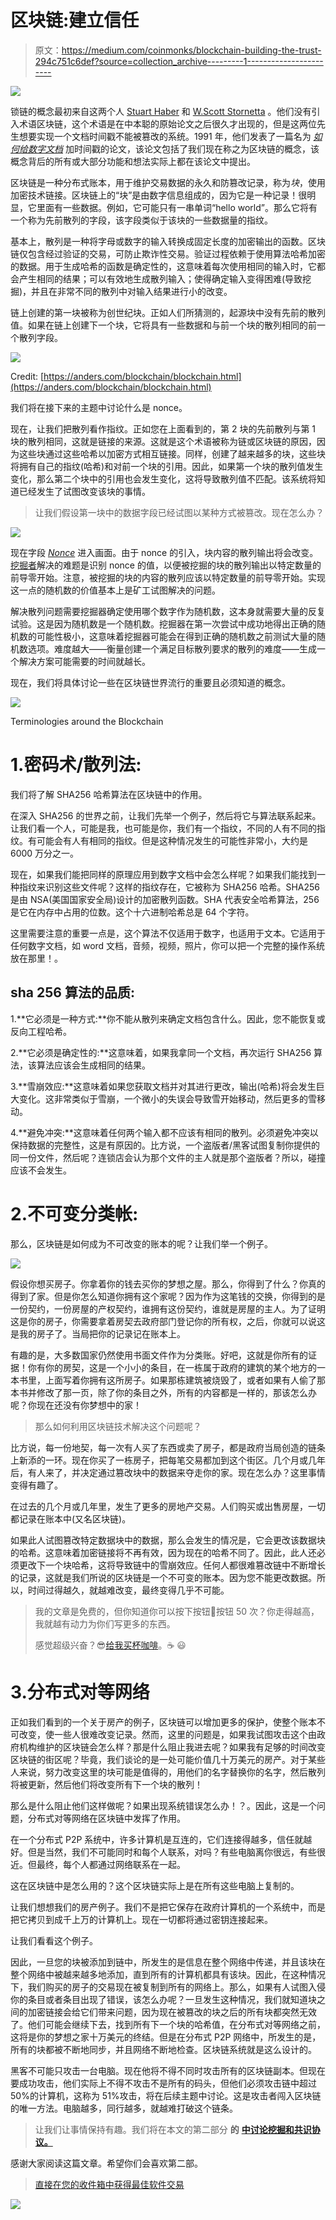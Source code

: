 # 区块链:建立信任

> 原文：<https://medium.com/coinmonks/blockchain-building-the-trust-294c751c6def?source=collection_archive---------1----------------------->

![](img/dbcff2f182048ac64c0d8774c0401c83.png)

锁链的概念最初来自这两个人 [Stuart Haber](https://www.worldcryptoindex.com/creators/stuart-haber/) 和 [W.Scott Stornetta](https://www.worldcryptoindex.com/creators/w-scott-stornetta/) 。他们没有引入术语区块链，这个术语是在中本聪的原始论文之后很久才出现的，但是这两位先生想要实现一个文档时间戳不能被篡改的系统。1991 年，他们发表了一篇名为 [*如何给数字文档*](https://www.anf.es/pdf/Haber_Stornetta.pdf) 加时间戳的论文，该论文包括了我们现在称之为区块链的概念，该概念背后的所有或大部分功能和想法实际上都在该论文中提出。

区块链是一种分布式账本，用于维护交易数据的永久和防篡改记录，称为*块*，使用加密技术链接。区块链上的“块”是由数字信息组成的，因为它是一种记录！很明显，它里面有一些数据。例如，它可能只有一串单词“hello world”。那么它将有一个称为先前散列的字段，该字段类似于该块的一些数据量的指纹。

基本上，散列是一种将字母或数字的输入转换成固定长度的加密输出的函数。区块链仅包含经过验证的交易，可防止欺诈性交易。验证过程依赖于使用算法哈希加密的数据。用于生成哈希的函数是确定性的，这意味着每次使用相同的输入时，它都会产生相同的结果；可以有效地生成散列输入；使得确定输入变得困难(导致挖掘)，并且在非常不同的散列中对输入结果进行小的改变。

链上创建的第一块被称为创世纪块。正如人们所猜测的，起源块中没有先前的散列值。如果在链上创建下一个块，它将具有一些数据和与前一个块的散列相同的前一个散列字段。

![](img/0ed58859e6102ef0c858d0c87d7a4c4f.png)

Credit: [https://anders.com/blockchain/blockchain.html](https://anders.com/blockchain/blockchain.html)

我们将在接下来的主题中讨论什么是 nonce。

现在，让我们把散列看作指纹。正如您在上面看到的，第 2 块的先前散列与第 1 块的散列相同，这就是链接的来源。这就是这个术语被称为链或区块链的原因，因为这些块通过这些哈希以加密方式相互链接。同样，创建了越来越多的块，这些块将拥有自己的指纹(哈希)和对前一个块的引用。因此，如果第一个块的散列值发生变化，那么第二个块中的引用也会发生变化，这将导致散列值不匹配。该系统将知道已经发生了试图改变该块的事情。

> 让我们假设第一块中的数据字段已经试图以某种方式被篡改。现在怎么办？

![](img/d3b6c9046933a8f868c1093b287bb7a8.png)

现在字段 [*Nonce*](https://en.wikipedia.org/wiki/Cryptographic_nonce) 进入画面。由于 nonce 的引入，块内容的散列输出将会改变。[挖掘者](https://en.bitcoin.it/wiki/Mining)解决的难题是识别 nonce 的值，以便被挖掘的块的散列输出以特定数量的前导零开始。注意，被挖掘的块的内容的散列应该以特定数量的前导零开始。实现这一点的随机数的价值基本上是矿工试图解决的问题。

解决散列问题需要挖掘器确定使用哪个数字作为随机数，这本身就需要大量的反复试验。这是因为随机数是一个随机数。挖掘器在第一次尝试中成功地得出正确的随机数的可能性极小，这意味着挖掘器可能会在得到正确的随机数之前测试大量的随机数选项。难度越大——衡量创建一个满足目标散列要求的散列的难度——生成一个解决方案可能需要的时间就越长。

现在，我们将具体讨论一些在区块链世界流行的重要且必须知道的概念。

![](img/1fc93ad6c0580d4a95956bf362d8853b.png)

Terminologies around the Blockchain

# 1.密码术/散列法:

我们将了解 SHA256 哈希算法在区块链中的作用。

在深入 SHA256 的世界之前，让我们先举一个例子，然后将它与算法联系起来。让我们看一个人，可能是我，也可能是你，我们有一个指纹，不同的人有不同的指纹。有可能会有人有相同的指纹。但是这种情况发生的可能性非常小，大约是 6000 万分之一。

现在，如果我们能把同样的原理应用到数字文档中会怎么样呢？如果我们能找到一种指纹来识别这些文件呢？这样的指纹存在，它被称为 SHA256 哈希。SHA256 是由 NSA(美国国家安全局)设计的加密散列函数。SHA 代表安全哈希算法，256 是它在内存中占用的位数。这个十六进制哈希总是 64 个字符。

这里需要注意的重要一点是，这个算法不仅适用于数字，也适用于文本。它适用于任何数字文档，如 word 文档，音频，视频，照片，你可以把一个完整的操作系统放在那里！。

## **sha 256 算法的品质**:

1.**它必须是一种方式:**你不能从散列来确定文档包含什么。因此，您不能恢复或反向工程哈希。

2.**它必须是确定性的:**这意味着，如果我拿同一个文档，再次运行 SHA256 算法，该算法应该会生成相同的结果。

3.**雪崩效应:**这意味着如果您获取文档并对其进行更改，输出(哈希)将会发生巨大变化。这非常类似于雪崩，一个微小的失误会导致雪开始移动，然后更多的雪移动。

4.**避免冲突:**这意味着任何两个输入都不应该有相同的散列。必须避免冲突以保持数据的完整性，这是有原因的。比方说，一个盗版者/黑客试图复制你提供的同一份文件，然后呢？连锁店会认为那个文件的主人就是那个盗版者？所以，碰撞应该不会发生。

# 2.不可变分类帐:

那么，区块链是如何成为不可改变的账本的呢？让我们举一个例子。

![](img/e8c0dcf939d7eaeb45e42ddebf4547b0.png)

假设你想买房子。你拿着你的钱去买你的梦想之屋。那么，你得到了什么？你真的得到了家。但是你怎么知道你拥有这个家呢？因为作为这笔钱的交换，你得到的是一份契约，一份房屋的产权契约，谁拥有这份契约，谁就是房屋的主人。为了证明这是你的房子，你需要拿着房契去政府部门登记你的所有权，之后，你就可以说这是我的房子了。当局把你的记录记在账本上。

有趣的是，大多数国家仍然使用书面文件作为分类账。好吧，这就是你所有的证据！你有你的房契，这是一个小小的条目，在一栋属于政府的建筑的某个地方的一本书里，上面写着你拥有这所房子。如果那栋建筑被烧毁了，或者如果有人偷了那本书并修改了那一页，除了你的条目之外，所有的内容都是一样的，那该怎么办呢？你现在还没有你梦想中的家！

> 那么如何利用区块链技术解决这个问题呢？

比方说，每一份地契，每一次有人买了东西或卖了房子，都是政府当局创造的链条上新添的一环。现在你买了一栋房子，把每笔交易都加到这个街区。几个月或几年后，有人来了，并决定通过篡改块中的数据来夺走你的家。现在怎么办？这里事情变得有趣了。

在过去的几个月或几年里，发生了更多的房地产交易。人们购买或出售房屋，一切都记录在账本中(又名区块链)。

如果此人试图篡改特定数据块中的数据，那么会发生的情况是，它会更改该数据块的哈希。这意味着加密链接将不再有效，因为现在的哈希不同了。因此，此人还必须更改下一个块哈希，这将导致链中的雪崩效应。任何人都很难篡改链中不断增长的记录，这就是我们所说的区块链是一个不可变的账本。因为您不能更改数据。所以，时间过得越久，就越难改变，最终变得几乎不可能。

> 我的文章是免费的，但你知道你可以按下按钮👏按钮 50 次？你走得越高，我就越有动力为你们写更多的东西。
> 
> 感觉超级兴奋？😎[给我买杯咖啡](https://www.paypal.me/karthikganiga)。☕️ 😃

# 3.分布式对等网络

正如我们看到的一个关于房产的例子，区块链可以增加更多的保护，使整个账本不可改变，使一些人很难改变记录。然而，这里的问题是，如果我试图攻击这个由政府机构维护的区块链会怎么样？那是什么阻止我进去呢？如果我有足够的时间改变区块链的街区呢？毕竟，我们谈论的是一处可能价值几十万美元的房产。对于某些人来说，努力改变这里的块可能是值得的，用他们的名字替换你的名字，然后散列将被更新，然后他们将改变所有下一个块的散列！

那么是什么阻止他们这样做呢？如果出现系统错误怎么办！？。因此，这是一个问题，分布式对等网络在区块链中发挥了作用。

在一个分布式 P2P 系统中，许多计算机是互连的，它们连接得越多，信任就越好。但是当然，我们不可能同时和每个人联系，对吗？有些电脑离你很远，有些很近。但最终，每个人都通过网络联系在一起。

这在区块链中是怎么用的？这个区块链实际上是在所有这些电脑上复制的。

让我们想想我们的房产例子。我们不是把它保存在政府计算机的一个系统中，而是把它拷贝到成千上万的计算机上。现在一切都将通过密钥连接起来。

让我们看看这个例子。

因此，一旦您的块被添加到链中，所发生的是信息在整个网络中传递，并且该块在整个网络中被越来越多地添加，直到所有的计算机都具有该块。因此，在这种情况下，我们购买的房子的交易现在被复制到所有的网络上。那么，如果有人试图入侵你的条目或者条目出现了错误，该怎么办呢？一旦发生这种情况，我们就知道块之间的加密链接会给它们带来问题，因为现在被篡改的块之后的所有块都突然无效了。他们可能会继续下去，找到所有下一个块的哈希值，在分布式对等网络之前，这将是你的梦想之家十万美元的终结。但是在分布式 P2P 网络中，所发生的是，所有的块都被不断地同步，并且网络不断地检查。区块链系统就是这么设计的。

黑客不可能只攻击一台电脑。现在他将不得不同时攻击所有的区块链副本。但现在要成功攻击，他们实际上不得不攻击不是所有的码头，但他们必须攻击链中超过 50%的计算机，这称为 51%攻击，将在后续主题中讨论。这是攻击者闯入区块链的唯一方法。电脑越多，同行越多，就越难打破这个链条。

> 让我们让事情保持有趣。我们将在本文的第二部分 **的** [**中讨论挖掘和共识协议。**](/@karthikganiga007/blockchain-building-the-trust-part2-3e267333a89e)

感谢大家阅读这篇文章。希望你们会喜欢第二部。

> [直接在您的收件箱中获得最佳软件交易](https://coincodecap.com/?utm_source=coinmonks)

[![](img/7c0b3dfdcbfea594cc0ae7d4f9bf6fcb.png)](https://coincodecap.com/?utm_source=coinmonks)